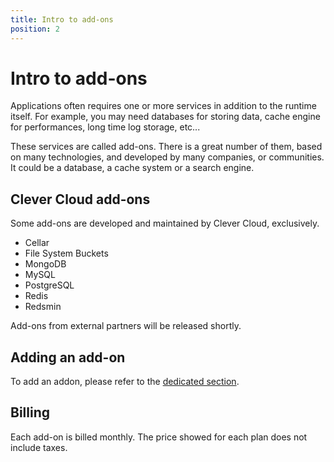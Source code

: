 ```yaml
---
title: Intro to add-ons
position: 2
---
```


# Intro to add-ons

Applications often requires one or more services in addition to the runtime itself. For example, you may need databases
for storing data, cache engine for performances, long time log storage, etc...

These services are called add-ons. There is a great number of them, based on many technologies, and developed by many
companies, or communities. It could be a database, a cache system or a search engine.

## Clever Cloud add-ons

Some add-ons are developed and maintained by Clever Cloud, exclusively.

* Cellar
* File System Buckets
* MongoDB
* MySQL
* PostgreSQL
* Redis
* Redsmin

Add-ons from external partners will be released shortly.

## Adding an add-on

To add an addon, please refer to the [dedicated section](/addons/clever-cloud-addons/).

## Billing

Each add-on is billed monthly. The price showed for each plan does not include taxes.
